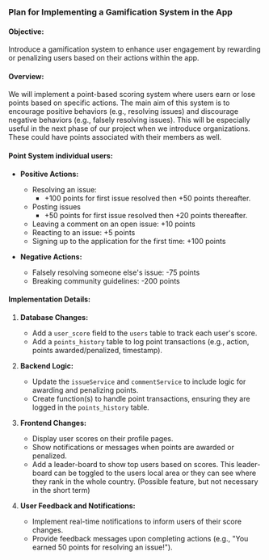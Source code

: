 ### Plan for Implementing a Gamification System in the App

#### Objective:
Introduce a gamification system to enhance user engagement by rewarding or penalizing users based on their actions within the app.

#### Overview:
We will implement a point-based scoring system where users earn or lose points based on specific actions. The main aim of this system is to encourage positive behaviors (e.g., resolving issues) and discourage negative behaviors (e.g., falsely resolving issues). This will be especially useful in the next phase of our project when we introduce organizations. These could have points associated with their members as well.

#### Point System individual users:
- **Positive Actions:**
  - Resolving an issue:
    - +100 points for first issue resolved then +50 points thereafter.
  - Posting issues
    - +50 points for first issue resolved then +20 points thereafter.
  - Leaving a comment on an open issue: +10 points
  - Reacting to an issue: +5 points
  - Signing up to the application for the first time: +100 points

- **Negative Actions:**
  - Falsely resolving someone else's issue: -75 points
  - Breaking community guidelines: -200 points

#### Implementation Details:

1. **Database Changes:**
   - Add a `user_score` field to the `users` table to track each user's score.
   - Add a `points_history` table to log point transactions (e.g., action, points awarded/penalized, timestamp).

2. **Backend Logic:**
   - Update the `issueService` and `commentService` to include logic for awarding and penalizing points.
   - Create function(s) to handle point transactions, ensuring they are logged in the `points_history` table.

3. **Frontend Changes:**
   - Display user scores on their profile pages.
   - Show notifications or messages when points are awarded or penalized.
   - Add a leader-board to show top users based on scores. This leader-board can be toggled to the users
   local area or they can see where they rank in the whole country. (Possible feature, but not necessary in the short term) 

4. **User Feedback and Notifications:**
   - Implement real-time notifications to inform users of their score changes.
   - Provide feedback messages upon completing actions (e.g., "You earned 50 points for resolving an issue!").
